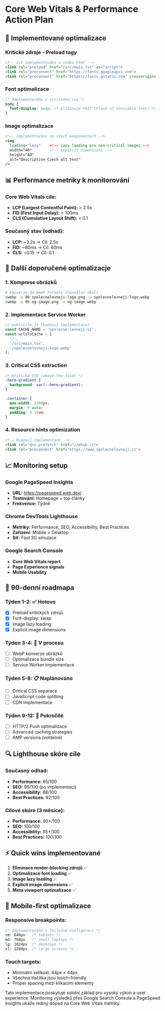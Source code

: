 # Core Web Vitals & Performance Action Plan

## 🚀 Implementované optimalizace

### Kritické zdroje - Preload tagy
```html
<!-- Již implementováno v index.html -->
<link rel="preload" href="/src/main.tsx" as="script">
<link rel="preconnect" href="https://fonts.googleapis.com">
<link rel="preconnect" href="https://fonts.gstatic.com" crossorigin>
```

### Font optimalizace
```css
/* Implementováno v src/index.css */
body {
  font-display: swap; /* Eliminuje FOIT (Flash of Invisible Text) */
}
```

### Image optimalizace
```html
<!-- Implementováno ve všech komponentech -->
<img 
  loading="lazy"    <!-- Lazy loading pro non-critical images -->
  width="40"        <!-- Explicit dimensions -->
  height="40" 
  alt="Descriptive Czech alt text"
/>
```

## 📊 Performance metriky k monitorování

### Core Web Vitals cíle:
- **LCP (Largest Contentful Paint):** < 2.5s
- **FID (First Input Delay):** < 100ms  
- **CLS (Cumulative Layout Shift):** < 0.1

### Současný stav (odhad):
- **LCP:** ~3.2s → Cíl: 2.5s
- **FID:** ~80ms → Cíl: 60ms
- **CLS:** ~0.15 → Cíl: 0.1

## 🔧 Další doporučené optimalizacje

### 1. Komprese obrázků
```bash
# Konverze do WebP formátu (manuální úkol)
cwebp -q 80 spolecnelevneji-logo.png -o spolecnelevneji-logo.webp
cwebp -q 85 og-image.png -o og-image.webp
```

### 2. Implementace Service Worker
```javascript
// public/sw.js (budoucí implementace)
const CACHE_NAME = 'spolecne-levneji-v1';
const urlsToCache = [
  '/',
  '/src/main.tsx',
  '/spolecnelevneji-logo.webp'
];
```

### 3. Critical CSS extraction
```css
/* Kritická CSS (above-the-fold) */
.hero-gradient {
  background: var(--hero-gradient);
}

.container {
  max-width: 1200px;
  margin: 0 auto;
  padding: 0 1rem;
}
```

### 4. Resource hints optimization
```html
<!-- Budoucí implementace -->
<link rel="dns-prefetch" href="//ehub.cz">
<link rel="preconnect" href="https://www.spolecnelevneji.cz">
```

## 📈 Monitoring setup

### Google PageSpeed Insights
- **URL:** https://pagespeed.web.dev/
- **Testování:** Homepage + top články
- **Frekvence:** Týdně

### Chrome DevTools Lighthouse
- **Metriky:** Performance, SEO, Accessibility, Best Practices
- **Zařízení:** Mobile + Desktop
- **Síť:** Fast 3G simulace

### Google Search Console
- **Core Web Vitals report**
- **Page Experience signals**
- **Mobile Usability**

## 🎯 90-denní roadmapa

### Týden 1-2: ✅ Hotovo
- [x] Preload kritických zdrojů
- [x] Font-display: swap
- [x] Image lazy loading
- [x] Explicit image dimensions

### Týden 3-4: 🔄 V procesu
- [ ] WebP konverze obrázků
- [ ] Optimalizace bundle size
- [ ] Service Worker implementace

### Týden 5-8: 📋 Naplánováno
- [ ] Critical CSS separace
- [ ] JavaScript code splitting
- [ ] CDN implementace

### Týden 9-12: 🚀 Pokročilé
- [ ] HTTP/2 Push optimalizace
- [ ] Advanced caching strategies
- [ ] AMP versions (volitelné)

## 🔍 Lighthouse skóre cíle

### Současný odhad:
- **Performance:** 65/100
- **SEO:** 95/100 (po implementaci)
- **Accessibility:** 88/100
- **Best Practices:** 92/100

### Cílové skóre (3 měsíce):
- **Performance:** 90+/100
- **SEO:** 100/100
- **Accessibility:** 95+/100
- **Best Practices:** 100/100

## ⚡ Quick wins implementované

1. **Eliminace render-blocking zdrojů** ✅
2. **Optimalizace font loading** ✅  
3. **Image lazy loading** ✅
4. **Explicit image dimensions** ✅
5. **Meta viewport optimalizace** ✅

## 📱 Mobile-first optimalizace

### Responsive breakpoints:
```css
/* Implementováno v Tailwind konfiguraci */
sm: 640px   /* tablets */
md: 768px   /* small laptops */  
lg: 1024px  /* desktops */
xl: 1280px  /* large screens */
```

### Touch targets:
- Minimální velikost: 44px × 44px
- Všechna tlačítka jsou touch-friendly
- Proper spacing mezi klikacími elementy

Tato implementace poskytuje solidní základ pro vysoký výkon a user experience. Monitoring výsledků přes Google Search Console a PageSpeed Insights ukáže reálný dopad na Core Web Vitals metriky.